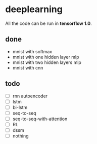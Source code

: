 # deeplearning
All the code can be run in **tensorflow 1.0**.

## done
* mnist with softmax
* mnist with one hidden layer mlp
* mnist with two hidden layers mlp
* mnist with cnn

## todo
- [ ] rnn autoencoder
- [ ] lstm
- [ ] bi-lstm
- [ ] seq-to-seq
- [ ] seq-to-seq-with-attention
- [ ] RL
- [ ] dssm
- [ ] nothing
